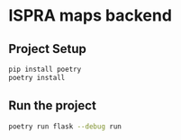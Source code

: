 # ISPRA maps backend

## Project Setup

```sh
pip install poetry
poetry install
```

## Run the project

```sh
poetry run flask --debug run
```
